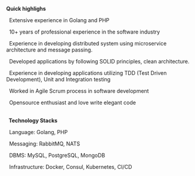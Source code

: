 <b>Quick highlighs</b>
<p>&nbsp; Extensive experience in Golang and PHP</p>
<p>&nbsp; 10+ years of professional experience in the software industry</p>
<p>&nbsp; Experience in developing distributed system using microservice architecture and message passing.</p>
<p>&nbsp; Developed applications by following SOLID principles, clean architecture.</p>
<p>&nbsp; Experience in developing applications utilizing TDD (Test Driven Development), Unit and Integration testing</p>
<p>&nbsp; Worked in Agile Scrum process in software development</p>
<p>&nbsp; Opensource enthusiast and love write elegant code</p>
<br />
<b>&nbsp; Technology Stacks</b>
<p>&nbsp; Language: Golang, PHP</p>
<p>&nbsp; Messaging: RabbitMQ, NATS</p>
<p>&nbsp; DBMS: MySQL, PostgreSQL, MongoDB</p>
<p>&nbsp; Infrastructure: Docker, Consul, Kubernetes, CI/CD</p>

